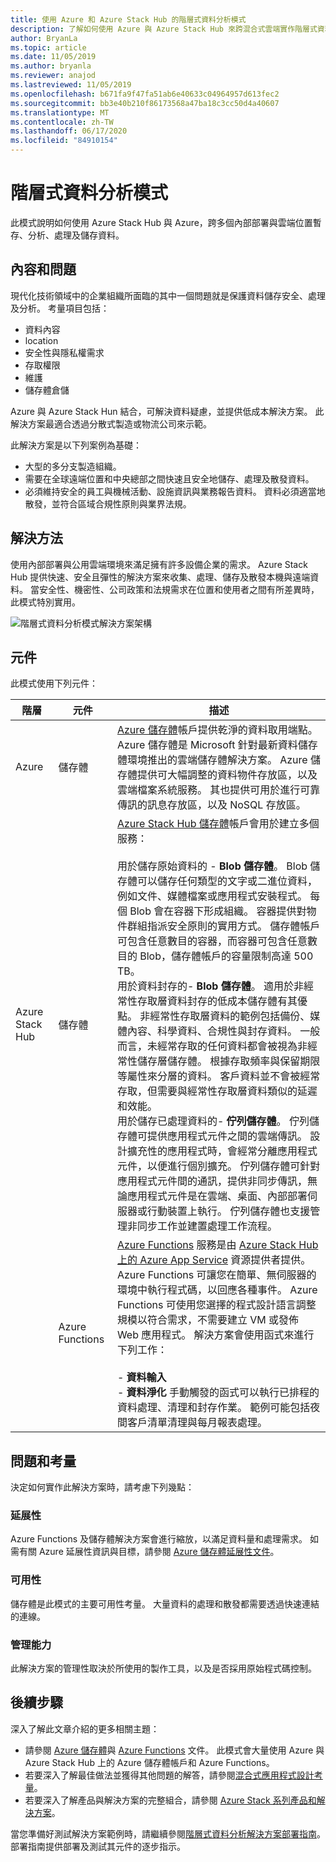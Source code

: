 ```yaml
---
title: 使用 Azure 和 Azure Stack Hub 的階層式資料分析模式
description: 了解如何使用 Azure 與 Azure Stack Hub 來跨混合式雲端實作階層式資料解決方案。
author: BryanLa
ms.topic: article
ms.date: 11/05/2019
ms.author: bryanla
ms.reviewer: anajod
ms.lastreviewed: 11/05/2019
ms.openlocfilehash: b671fa9f47fa51ab6e40633c04964957d613fec2
ms.sourcegitcommit: bb3e40b210f86173568a47ba18c3cc50d4a40607
ms.translationtype: MT
ms.contentlocale: zh-TW
ms.lasthandoff: 06/17/2020
ms.locfileid: "84910154"
---
```

# <a name="tiered-data-for-analytics-pattern"></a>階層式資料分析模式

此模式說明如何使用 Azure Stack Hub 與 Azure，跨多個內部部署與雲端位置暫存、分析、處理及儲存資料。

## <a name="context-and-problem"></a>內容和問題

現代化技術領域中的企業組織所面臨的其中一個問題就是保護資料儲存安全、處理及分析。 考量項目包括：

- 資料內容
- location
- 安全性與隱私權需求
- 存取權限
- 維護
- 儲存體倉儲

Azure 與 Azure Stack Hun 結合，可解決資料疑慮，並提供低成本解決方案。 此解決方案最適合透過分散式製造或物流公司來示範。

此解決方案是以下列案例為基礎：

- 大型的多分支製造組織。
- 需要在全球遠端位置和中央總部之間快速且安全地儲存、處理及散發資料。
- 必須維持安全的員工與機械活動、設施資訊與業務報告資料。 資料必須適當地散發，並符合區域合規性原則與業界法規。

## <a name="solution"></a>解決方法

使用內部部署與公用雲端環境來滿足擁有許多設備企業的需求。 Azure Stack Hub 提供快速、安全且彈性的解決方案來收集、處理、儲存及散發本機與遠端資料。 當安全性、機密性、公司政策和法規需求在位置和使用者之間有所差異時，此模式特別實用。

![階層式資料分析模式解決方案架構](media/pattern-tiered-data-analytics/solution-architecture.png)

## <a name="components"></a>元件

此模式使用下列元件：

| 階層 | 元件 | 描述 |
|----------|-----------|-------------|
| Azure | 儲存體 | [Azure 儲存體](/azure/storage/)帳戶提供乾淨的資料取用端點。 Azure 儲存體是 Microsoft 針對最新資料儲存體環境推出的雲端儲存體解決方案。 Azure 儲存體提供可大幅調整的資料物件存放區，以及雲端檔案系統服務。 其也提供可用於進行可靠傳訊的訊息存放區，以及 NoSQL 存放區。 |
| Azure Stack Hub | 儲存體 | [Azure Stack Hub 儲存體](/azure-stack/user/azure-stack-storage-overview)帳戶會用於建立多個服務：<br><br>用於儲存原始資料的 - **Blob 儲存體**。 Blob 儲存體可以儲存任何類型的文字或二進位資料，例如文件、媒體檔案或應用程式安裝程式。 每個 Blob 會在容器下形成組織。 容器提供對物件群組指派安全原則的實用方式。 儲存體帳戶可包含任意數目的容器，而容器可包含任意數目的 Blob，儲存體帳戶的容量限制高達 500 TB。<br>用於資料封存的- **Blob 儲存體**。 適用於非經常性存取層資料封存的低成本儲存體有其優點。 非經常性存取層資料的範例包括備份、媒體內容、科學資料、合規性與封存資料。 一般而言，未經常存取的任何資料都會被視為非經常性儲存層儲存體。 根據存取頻率與保留期限等屬性來分層的資料。 客戶資料並不會被經常存取，但需要與經常性存取層資料類似的延遲和效能。<br>用於儲存已處理資料的- **佇列儲存體**。 佇列儲存體可提供應用程式元件之間的雲端傳訊。 設計擴充性的應用程式時，會經常分離應用程式元件，以便進行個別擴充。 佇列儲存體可針對應用程式元件間的通訊，提供非同步傳訊，無論應用程式元件是在雲端、桌面、內部部署伺服器或行動裝置上執行。 佇列儲存體也支援管理非同步工作並建置處理工作流程。 |
| | Azure Functions | [Azure Functions](/azure/azure-functions/) 服務是由 [Azure Stack Hub 上的 Azure App Service](/azure-stack/operator/azure-stack-app-service-overview) 資源提供者提供。 Azure Functions 可讓您在簡單、無伺服器的環境中執行程式碼，以回應各種事件。 Azure Functions 可使用您選擇的程式設計語言調整規模以符合需求，不需要建立 VM 或發佈 Web 應用程式。 解決方案會使用函式來進行下列工作：<br><br>- **資料輸入**<br>- **資料淨化** 手動觸發的函式可以執行已排程的資料處理、清理和封存作業。 範例可能包括夜間客戶清單清理與每月報表處理。|

## <a name="issues-and-considerations"></a>問題和考量

決定如何實作此解決方案時，請考慮下列幾點：

### <a name="scalability"></a>延展性

Azure Functions 及儲存體解決方案會進行縮放，以滿足資料量和處理需求。 如需有關 Azure 延展性資訊與目標，請參閱 [Azure 儲存體延展性文件](/azure/storage/common/storage-scalability-targets)。

### <a name="availability"></a>可用性

儲存體是此模式的主要可用性考量。 大量資料的處理和散發都需要透過快速連結的連線。

### <a name="manageability"></a>管理能力

此解決方案的管理性取決於所使用的製作工具，以及是否採用原始程式碼控制。

## <a name="next-steps"></a>後續步驟

深入了解此文章介紹的更多相關主題：

- 請參閱 [Azure 儲存體](/azure/storage/)與 [Azure Functions](/azure/azure-functions/) 文件。 此模式會大量使用 Azure 與 Azure Stack Hub 上的 Azure 儲存體帳戶和 Azure Functions。
- 若要深入了解最佳做法並獲得其他問題的解答，請參閱[混合式應用程式設計考量](overview-app-design-considerations.md)。
- 若要深入了解產品與解決方案的完整組合，請參閱 [Azure Stack 系列產品和解決方案](/azure-stack)。

當您準備好測試解決方案範例時，請繼續參閱[階層式資料分析解決方案部署指南](https://aka.ms/tiereddatadeploy)。 部署指南提供部署及測試其元件的逐步指示。
